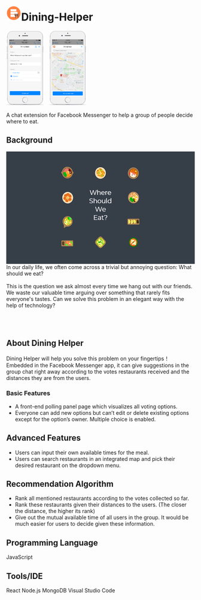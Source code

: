 # <img src="https://github.com/shengzheyang/Dining-Helper/blob/master/images/logo.png" width="40" height="40">Dining-Helper

<img src="https://github.com/shengzheyang/Dining-Helper/blob/master/images/01.png" width="100" height="200">&ensp;&ensp;<img src="https://github.com/shengzheyang/Dining-Helper/blob/master/images/02.png" width="100" height="200">

A chat extension for Facebook Messenger to help a group of people decide where to eat.

## Background
<img align="right" src="https://github.com/shengzheyang/Dining-Helper/blob/master/images/wswe2.png" width="534" height="300">
<div width="100">
In our daily life, we often come across a trivial but annoying question: What should we eat?<br /><br />
This is the question we ask almost every time we hang out with our friends. We waste our valuable time arguing over something that rarely fits everyone's tastes. Can we solve this problem in an elegant way with the help of technology?<br /><br /><br /><br /></div>

## About Dining Helper

Dining Helper will help you solve this problem on your fingertips！Embedded in the Facebook Messenger app, it can give suggestions in the group chat right away according to the votes restaurants received and the distances they are from the users.

### Basic Features
- A front-end polling panel page which visualizes all voting options.
- Everyone can add new options but can’t edit or delete existing options except for the option’s owner. Multiple choice is enabled. 

## Advanced Features
- Users can input their own available times for the meal.
- Users can search restaurants in an integrated map and pick their desired restaurant on the dropdown menu.

## Recommendation Algorithm
- Rank all mentioned restaurants according to the votes collected so far.
- Rank these restaurants given their distances to the users. (The closer the distance, the higher its rank)
- Give out the mutual available time of all users in the group.
It would be much easier for users to decide given these information. 

## Programming Language
JavaScript

## Tools/IDE
React    Node.js    MongoDB    Visual Studio Code
